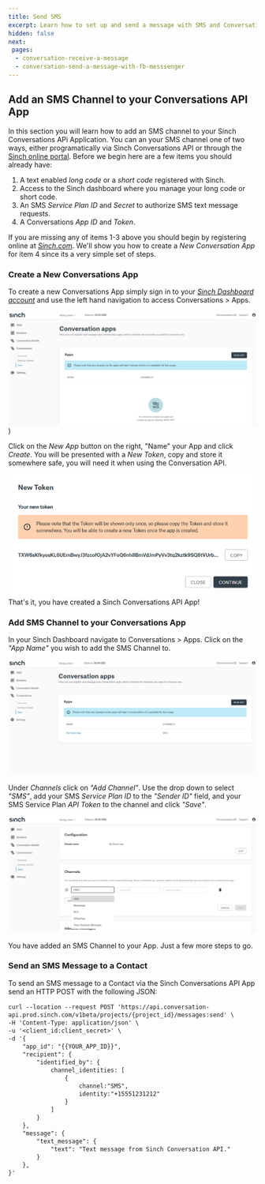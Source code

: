 ```yaml
---
title: Send SMS  
excerpt: Learn how to set up and send a message with SMS and Conversation API.
hidden: false
next:
 pages:
  - conversation-receive-a-message
  - conversation-send-a-message-with-fb-messsenger
---
```



## Add an SMS Channel to your Conversations API App

In this section you will learn how to add an SMS channel to your Sinch Conversations APi Application.  You can an your SMS channel one of two ways, either programatically via Sinch Conversations API or through the [Sinch online portal](https://dashboard.sinch.com).  Before we begin here are a few items you should already have:

1. A text enabled *long code* or a *short code* registered with Sinch.
2. Access to the Sinch dashboard where you manage your long code or short code.
3. An SMS *Service Plan ID* and *Secret* to authorize SMS text message requests.
4. A Conversations *App ID* and *Token*.

If you are missing any of items 1-3 above you should begin by registering online at [*Sinch.com*](https://sinch.com).  We'll show you how to create a *New Conversation App* for item 4 since its a very simple set of steps.

### Create a New Conversations App

To create a new Conversations App simply sign in to your [*Sinch Dashboard account*](https://dashboard.sinch.com) and use the left hand navigation to access Conversations > Apps.

![dashboard image](images/channel-support/sms/sinch_conversations_apps.png))

Click on the *New App* button on the right, "Name" your App and click *Create*.  You will be presented with a *New Token*, copy and store it somewhere safe, you will need it when using the Conversation API.

![token](images/channel-support/sms/sinch_conversations_new_app_token.png)
That's it, you have created a Sinch Conversations API App!

### Add SMS Channel to your Conversations App

In your Sinch Dashboard navigate to Conversations > Apps.  Click on the *"App Name"* you wish to add the SMS Channel to.

![app added](images/channel-support/sms/sinch_conversations_apps_added.png)

Under *Channels* click on *"Add Channel"*.  Use the drop down to select *"SMS"*, add your SMS *Service Plan ID* to the *"Sender ID"* field, and your SMS Service Plan *API Token* to the channel and click *"Save"*.

![new sms channel](images/channel-support/sms/sinch_conversations_new_app_add_sms_channel_form.png)

You have added an SMS Channel to your App.  Just a few more steps to go.

### Send an SMS Message to a Contact

To send an SMS message to a Contact via the Sinch Conversations API App send an HTTP POST with the following JSON:

```shell Curl
curl --location --request POST 'https://api.conversation-api.prod.sinch.com/v1beta/projects/{project_id}/messages:send' \
-H 'Content-Type: application/json' \
-u '<client_id:client_secret>' \
-d '{
    "app_id": "{{YOUR_APP_ID}}",
    "recipient": {
        "identified_by": {
            channel_identities: [
                {
                    channel:"SMS",
                    identity:"+15551231212"
                }
            ]
        }
    },
    "message": {
        "text_message": {
            "text": "Text message from Sinch Conversation API."
        }
    },
}'
```

